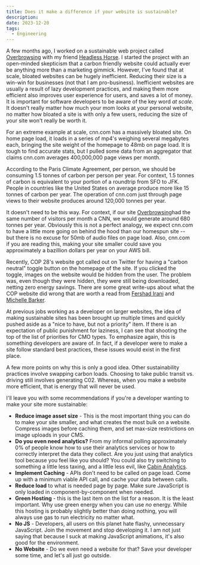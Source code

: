 ```yaml
---
title: Does it make a difference if your website is sustainable?
description: 
date: 2023-12-20
tags:
  - Engineering
---
```

A few months ago, I worked on a sustainable web project called [Overbrowsing](https://overbrowsing.com) with my friend [Headless Horse](https://headless.horse/). I started the project with an open-minded skepticism that a carbon friendly website could actually ever be anything more than a marketing gimmick. However, I've found that at scale, bloated websites can be hugely inefficient. Reducing their size is a win-win for businesses (not that I am pro-business). Inefficient websites are usually a result of lazy development practices, and making them more efficient also improves user experience for users, and saves a lot of money. It is important for software developers to be aware of the key word *at scale*. It doesn't really matter how much your mom looks at your personal website, no matter how bloated a site is with only a few users, reducing the size of your site won't really be worth it. 

For an extreme example at scale, cnn.com has a massively bloated site. On home page load, it loads in a series of mp4's weighing several megabytes each, bringing the site weight of the homepage to 48mb on page load. It is tough to find accurate stats, but I pulled some data from an aggregator that claims cnn.com averages 400,000,000 page views per month. 

According to the Paris Climate Agreement, per person, we should be consuming 1.5 tonnes of carbon per person per year. For context, 1.5 tonnes of carbon is equivalent to your portion of a roundtrip from SFO to JFK. People in countries like the United States on average produce more like 15 tonnes of carbon per year. The operation of cnn.com just through page views to their website produces around 120,000 tonnes per year. 

It doesn't need to be this way. For context, if our site [Overbrowsing](https://overbrowsing.com)had the same number of visitors per month a CNN, we would generate around 680 tonnes per year. Obviously this is not a perfect analogy, we expect cnn.com to have a little more going on behind the hood than our homespun site -- but there is no excuse for 50mb of audio files on page load. Also, cnn.com if you are reading this, making your site smaller could save you approximately a bazillion dollars per year on your AWS bill. 

Recently, COP 28's website got called out on Twitter for having a "carbon neutral" toggle button on the homepage of the site. If you clicked the toggle, images on the website would be hidden from the user. The problem was, even though they were hidden, they were still being downloaded, netting zero energy savings. There are some great write-ups about what the COP website did wrong that are worth a read from [Fershad Irani](https://fershad.com/writing/cop28-uae-a-low-carbon-website-review/) and [Michelle Barker](https://css-irl.info/greenwashing-and-the-cop28-website/). 

At previous jobs working as a developer on larger websites, the idea of making sustainable sites has been brought up multiple times and quickly pushed aside as a "nice to have, but not a priority" item. If there is an expectation of public punishment for laziness, I can see that shooting the top of the list of priorities for CMO types. To emphasize again, this is something developers are aware of. In fact, if a developer were to make a site follow standard best practices, these issues would exist in the first place. 

A few more points on why this is only a good idea. Other sustainability practices involve swapping carbon loads. Choosing to take public transit vs. driving still involves generating C02. Whereas, when you make a website more efficient, that is energy that will never be used. 

I'll leave you with some recommendations if you're a developer wanting to make your site more sustainable: 


* **Reduce image asset size** - This is the most important thing you can do to make your site smaller, and what creates the most bulk on a website. Compress images before caching them, and set max-size restrictions on image uploads in your CMS. 
* **Do you even need analytics?** From my informal polling approximately 0% of people know how to use their analytics services or how to correctly interpret the data they collect. Are you just using that analytics tool because you feel like you should? You could also try switching to something a little less taxing, and a little less evil, like [Cabin Analytics](https://withcabin.com). 
* **Implement Caching** - APIs don't need to be called on page load. Come up with a minimum viable API call, and cache your data between calls. 
* **Reduce load** to what is needed page by page. Make sure JavaScript is only loaded in component-by-component when needed. 
* **Green Hosting** - this is the last item on the list for a reason. It is the least important. Why use green energy when you can use *no* energy. While this hosting is probably slightly better than doing nothing, you will always use gas to run electricity no matter what. 
* **No JS** - Developers, all users on this planet hate flashy, unnecessary JavaScript. Join the movement and stop developing it. I am not just saying that because I suck at making JavaScript animations, it's also good for the environment. 
* **No Website** - Do we even need a website for that? Save your developer some time, and let's all just go outside.

